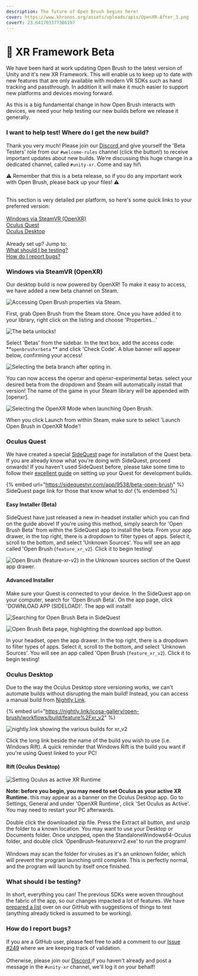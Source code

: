 ```yaml
---
description: The future of Open Brush begins here!
cover: https://www.khronos.org/assets/uploads/apis/OpenXR-After_3.png
coverY: 23.641703377386197
---
```


# 🚀 XR Framework Beta

We have been hard at work updating Open Brush to the latest version of Unity and it's new XR Framework. This will enable us to keep up to date with new features that are only available with modern VR SDKs such as hand tracking and passthrough. In addition it will make it much easier to support new platforms and devices moving forward.

As this is a big fundamental change in how Open Brush interacts with devices, we need your help testing our new builds before we release it generally.

### I want to help test! Where do I get the new build?

Thank you very much! Please join our [Discord ](https://discord.gg/W7NCEYnEfy)and give yourself the 'Beta Testers' role from our `#welcome-rules` channel (click the button!) to receive important updates about new builds. We're discussing this huge change in a dedicated channel, called `#unity-xr`. Come and say hi!\


:warning: Remember that this is a beta release, so if you do any important work with Open Brush, please back up your files! :warning:&#x20;

\
This section is very detailed per platform, so here's some quick links to your preferred version:\
\
[Windows via SteamVR (OpenXR)](xr-framework-experimental-build.md#windows-via-steamvr-openxr)\
[Oculus Quest](xr-framework-experimental-build.md#oculus-quest)\
[Oculus Desktop](xr-framework-experimental-build.md#oculus-desktop)\
\
Already set up? Jump to:\
[What should I be testing?](xr-framework-experimental-build.md#what-should-i-be-testing)\
[How do I report bugs?](xr-framework-experimental-build.md#how-do-i-report-bugs)

### Windows via SteamVR (OpenXR)

Our desktop build is now powered by OpenXR! To make it easy to access, we have added a new beta channel on Steam.

![Accessing Open Brush properties via Steam.](<../.gitbook/assets/image (13) (1) (1) (1).png>)

First, grab Open Brush from the Steam store. Once you have added it to your library, right click on the listing and choose 'Properties...'

![The beta unlocks!](<../.gitbook/assets/image (15) (1).png>)

Select 'Betas' from the sidebar. In the text box, add the access code: **`openbrushxrbeta` ** and click 'Check Code'. A blue banner will appear below, confirming your access!

![Selecting the beta branch after opting in.](<../.gitbook/assets/image (17) (1).png>)

You can now access the openxr and openxr-experimental betas. select your desired beta from the dropdown and Steam will automatically install that version! The name of the game in your Steam library will be appended with \[openxr].

![Selecting the OpenXR Mode when launching Open Brush.](<../.gitbook/assets/image (12) (1).png>)

When you click Launch from within Steam, make sure to select 'Launch Open Brush in OpenXR Mode'!

### Oculus Quest

We have created a special [SideQuest](https://side.quest) page for installation of the Quest beta. If you are already know what you're doing with SideQuest, proceed onwards! If you haven't used SideQuest before, please take some time to follow their [excellent guide](https://side.quest/setup-howto) on setting up your Quest for development builds.

{% embed url="https://sidequestvr.com/app/9538/beta-open-brush" %}
SideQuest page link for those that know what to do!
{% endembed %}

#### Easy Installer (Beta)

SideQuest have just released a new in-headset installer which you can find on the guide above! If you're using this method, simply search for 'Open Brush Beta' from within the SideQuest app to install the beta. From your app drawer, in the top right, there is a dropdown to filter types of apps. Select it, scroll to the bottom, and select 'Unknown Sources'. You will see an app called 'Open Brush (`feature_xr_v2`). Click it to begin testing!

![Open Brush (feature-xr-v2) in the Unknown sources section of the Quest app drawer.](<../.gitbook/assets/image (13) (1).png>)

#### Advanced Installer

Make sure your Quest is connected to your device. In the SideQuest app on your computer, search for 'Open Brush Beta'. On the app page, click 'DOWNLOAD APP (SIDELOAD)'. The app will install!

![Searching for Open Brush Beta in SideQuest](<../.gitbook/assets/image (16) (1).png>)

![Open Brush Beta page, highlighting the download app button.](<../.gitbook/assets/image (12).png>)

In your headset, open the app drawer. In the top right, there is a dropdown to filter types of apps. Select it, scroll to the bottom, and select 'Unknown Sources'. You will see an app called 'Open Brush (`feature_xr_v2`). Click it to begin testing!

### Oculus Desktop

Due to the way the Oculus Desktop store versioning works, we can't automate builds without disrupting the main build! Instead, you can access a manual build from [Nightly Link](https://nightly.link/icosa-gallery/open-brush/workflows/build/feature%2Fxr\_v2).&#x20;

{% embed url="https://nightly.link/icosa-gallery/open-brush/workflows/build/feature%2Fxr_v2" %}

![nightly.link showing the various builds for xr\_v2](<../.gitbook/assets/image (14) (1).png>)

Click the long link beside the name of the build you wish to use (i.e. Windows Rift). A quick reminder that Windows Rift is the build you want if you're using Quest linked to your PC!

#### Rift (Oculus Desktop)

![Setting Oculus as active XR Runtime](<../.gitbook/assets/image (17).png>)

**Note: before you begin, you may need to set Oculus as your active XR Runtime.** this may appear as a banner on the Oculus Desktop app. Go to Settings, General and under 'OpenXR Runtime', click 'Set Oculus as Active'. You may need to restart your PC afterwards.\
\
Double click the downloaded zip file. Press the Extract all button, and unzip the folder to a known location. You may want to use your Desktop or Documents folder. Once unzipped, open the StandaloneWindows64-Oculus folder, and double click  'OpenBrush-featurexrvr2.exe' to run the program!\
\
Windows may scan the folder for viruses as it's an unknown folder, which will prevent the program launching until complete. This is perfectly normal, and the program will launch by itself once finished.

### What should I be testing?

In short, everything you can! The previous SDKs were woven throughout the fabric of the app, so our changes impacted a lot of features. We have [prepared a list](https://github.com/icosa-gallery/open-brush/issues/249) over on our GitHub with suggestions of things to test (anything already ticked is assumed to be working).

### How do I report bugs?

If you are a GitHub user, please feel free to add a comment to our [Issue #249](https://github.com/icosa-gallery/open-brush/issues/249) where we are keeping track of validation.\
\
Otherwise, please join our [Discord ](https://discord.gg/W7NCEYnEfy)if you haven't already and post a message in the `#unity-xr` channel, we'll log it on your behalf!

